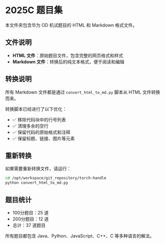 # 2025C 题目集

本文件夹包含华为 OD 机试题目的 HTML 和 Markdown 格式文件。

## 文件说明

- **HTML 文件**：原始题目文件，包含完整的网页格式和样式
- **Markdown 文件**：转换后的纯文本格式，便于阅读和编辑

## 转换说明

所有 Markdown 文件都是通过 `convert_html_to_md.py` 脚本从 HTML 文件转换而来。

转换脚本已经进行了以下优化：
- ✅ 移除代码块中的行号列表
- ✅ 清理多余的空行
- ✅ 保留代码的原始格式和注释
- ✅ 保留标题、链接、图片等元素

## 重新转换

如果需要重新转换文件，请运行：

```bash
cd /opt/workspace/git_repository/torch-handle
python convert_html_to_md.py
```

## 题目统计

- 100分题目：25 道
- 200分题目：12 道
- 总计：37 道题目

所有题目都包含 Java、Python、JavaScript、C++、C 等多种语言的解法。

